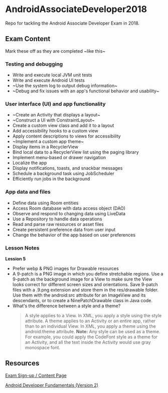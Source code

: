 # AndroidAssociateDeveloper2018

Repo for tackling the Android Associate Developer Exam in 2018.

## Exam Content

Mark these off as they are completed ~like this~

### Testing and debugging
- Write and execute local JVM unit tests
- Write and execute Android UI tests
- ~Use the system log to output debug information~
- ~Debug and fix issues with an app's functional behavior and usability~

### User interface (UI) and app functionality
- ~Create an Activity that displays a layout~
- ~Construct a UI with ConstraintLayout~
- Create a custom view class and add it to a layout
- Add accessibility hooks to a custom view
- Apply content descriptions to views for accessibility
- ~Implement a custom app theme~
- Display items in a RecyclerView
- Bind local data to a RecyclerView list using the paging library
- Implement menu-based or drawer navigation
- Localize the app
- Display notifications, toasts, and snackbar messages
- Schedule a background task using JobScheduler
- Efficiently run jobs in the background

### App data and files
- Define data using Room entities
- Access Room database with data access object (DAO)
- Observe and respond to changing data using LiveData
- Use a Repository to handle data operations
- Read and parse raw resources or asset files
- Create persistent preference data from user input
- Change the behavior of the app based on user preferences

### Lesson Notes

**Lession 5**
- Prefer webp & PNG images for Drawable resources
- A 9-patch is a PNG image in which you define stretchable regions. Use a 9-patch as the background image for a View to make sure the View looks correct for different screen sizes and orientations. Save 9-patch files with a .9.png extension and store them in the res/drawable folder. Use them with the android:src attribute for an ImageView and its descendants, or to create a NinePatchDrawable class in Java code.
- What's the difference between a style and a theme?
   > A style applies to a View. In XML, you apply a style using the style attribute.
   > A theme applies to an Activity or an entire app, rather than to an individual View. In XML, you apply a theme using the android:theme attribute.
   > **Note:** Any style can be used as a theme. For example, you could apply the CodeFont style as a theme for an Activity, and all the text inside the Activity would use gray monospace font.


## Resources

[Exam Sign-up / Content Page](https://developers.google.com/training/certification/associate-android-developer/])

[Android Developer Fundamentals (Version 2)](https://google-developer-training.github.io/android-developer-fundamentals-course-concepts-v2/)
